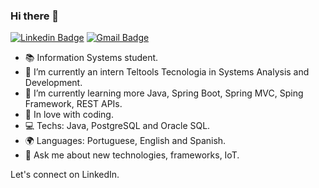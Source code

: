 ### Hi there 👋


[![Linkedin Badge](https://img.shields.io/badge/-LinkedIn-blue?style=flat-square&logo=Linkedin&logoColor=white&link=https://www.linkedin.com/in/marcospojr/)](https://www.linkedin.com/in/marcospojr/)
[![Gmail Badge](https://img.shields.io/badge/-Gmail-c14438?style=flat-square&logo=Gmail&logoColor=white&link=mailto:marcospojr13@gmail.com)](mailto:marcospojr13@gmail.com/)

- 📚 Information Systems student.
- 🔭 I’m currently an intern Teltools Tecnologia in Systems Analysis and Development.
- 🌱 I’m currently learning more Java, Spring Boot, Spring MVC, Sping Framework, REST APIs.
- 💙 In love with coding.
- 💻 Techs: Java, PostgreSQL and Oracle SQL.
- 🌍 Languages: Portuguese, English and Spanish.
- 💬 Ask me about new technologies, frameworks, IoT.

Let's connect on LinkedIn.
